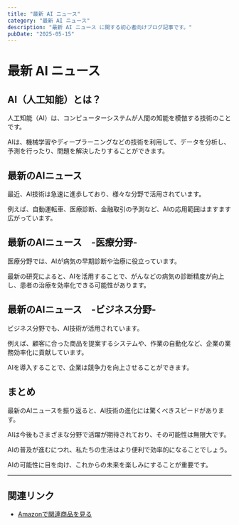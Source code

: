 ```yaml
---
title: "最新 AI ニュース"
category: "最新 AI ニュース"
description: "最新 AI ニュース に関する初心者向けブログ記事です。"
pubDate: "2025-05-15"
---
```


# 最新 AI ニュース

## AI（人工知能）とは？
人工知能（AI）は、コンピューターシステムが人間の知能を模倣する技術のことです。

AIは、機械学習やディープラーニングなどの技術を利用して、データを分析し、予測を行ったり、問題を解決したりすることができます。



## 最新のAIニュース
最近、AI技術は急速に進歩しており、様々な分野で活用されています。

例えば、自動運転車、医療診断、金融取引の予測など、AIの応用範囲はますます広がっています。



## 最新のAIニュース　-医療分野-
医療分野では、AIが病気の早期診断や治療に役立っています。

最新の研究によると、AIを活用することで、がんなどの病気の診断精度が向上し、患者の治療を効率化できる可能性があります。



## 最新のAIニュース　-ビジネス分野-
ビジネス分野でも、AI技術が活用されています。

例えば、顧客に合った商品を提案するシステムや、作業の自動化など、企業の業務効率化に貢献しています。

AIを導入することで、企業は競争力を向上させることができます。



## まとめ
最新のAIニュースを振り返ると、AI技術の進化には驚くべきスピードがあります。

AIは今後もさまざまな分野で活躍が期待されており、その可能性は無限大です。

AIの普及が進むにつれ、私たちの生活はより便利で効率的になることでしょう。

AIの可能性に目を向け、これからの未来を楽しみにすることが重要です。



---

## 関連リンク

- [Amazonで関連商品を見る](https://www.amazon.co.jp/s?k=%E6%9C%80%E6%96%B0+AI+%E3%83%8B%E3%83%A5%E3%83%BC%E3%82%B9&tag=autowritehubai-22)
